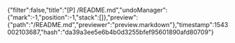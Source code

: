 {"filter":false,"title":"[P] /README.md","undoManager":{"mark":-1,"position":-1,"stack":[]},"preview":{"path":"/README.md","previewer":"preview.markdown"},"timestamp":1543002103687,"hash":"da39a3ee5e6b4b0d3255bfef95601890afd80709"}